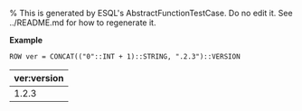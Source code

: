 % This is generated by ESQL's AbstractFunctionTestCase. Do no edit it. See ../README.md for how to regenerate it.

**Example**

```esql
ROW ver = CONCAT(("0"::INT + 1)::STRING, ".2.3")::VERSION
```

| ver:version |
| --- |
| 1.2.3 |
